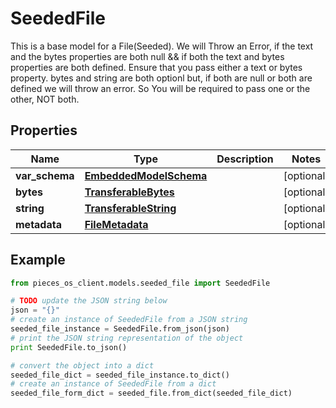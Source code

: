 # SeededFile

This is a base model for a File(Seeded).  We will Throw an Error, if the text and the bytes properties are both null && if both the text and bytes properties are both defined. Ensure that you pass either a text or bytes property.  bytes and string are both optionl but, if both are null or both are defined we will throw an error. So You will be required to pass one or the other, NOT both.

## Properties

Name | Type | Description | Notes
------------ | ------------- | ------------- | -------------
**var_schema** | [**EmbeddedModelSchema**](EmbeddedModelSchema) |  | [optional] 
**bytes** | [**TransferableBytes**](TransferableBytes) |  | [optional] 
**string** | [**TransferableString**](TransferableString) |  | [optional] 
**metadata** | [**FileMetadata**](FileMetadata) |  | [optional] 

## Example

```python
from pieces_os_client.models.seeded_file import SeededFile

# TODO update the JSON string below
json = "{}"
# create an instance of SeededFile from a JSON string
seeded_file_instance = SeededFile.from_json(json)
# print the JSON string representation of the object
print SeededFile.to_json()

# convert the object into a dict
seeded_file_dict = seeded_file_instance.to_dict()
# create an instance of SeededFile from a dict
seeded_file_form_dict = seeded_file.from_dict(seeded_file_dict)
```



